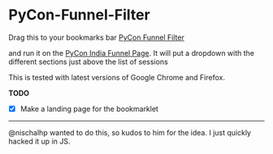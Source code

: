 # PyCon-Funnel-Filter

Drag this to your bookmarks bar [PyCon Funnel Filter](javascript:!function%28%29%7Bvar%20t,e=%27%3Cbr/%3EFilter:%20%3Cselect%20id=%22section-filter%22%3E%3Coption%20value=%22all%22%3EAll%3C/option%3E%27,i=$%28%22ol%20li%22%29;i.each%28function%28%29%7Bvar%20t=$%28this%29.text%28%29,i=t.split%28%22%E2%80%94%22%29%5B0%5D.trim%28%29;e+=%27%3Coption%20value=%22%27+i+%27%22%3E%27+i+%22%3C/option%3E%22%7D%29,e+=%22%3C/select%3E%22,t=$%28%22table.listing%20tbody.link%22%29,alert%28%22Filter%20applied!%22%29,$%28%22h2#sessions%22%29.after%28e%29,$%28%22#section-filter%22%29.change%28function%28%29%7Bvar%20e=$%28this%29.attr%28%22value%22%29.trim%28%29,i=%5B%5D;%22ALL%22==e.toUpperCase%28%29?i=t:t.each%28function%28%29%7Bvar%20t=$%28this%29.find%28%22tr:eq%281%29%22%29.find%28%22td:eq%283%29%22%29.text%28%29;t.trim%28%29.toUpperCase%28%29==e.trim%28%29.toUpperCase%28%29&&i.push%28$%28this%29%29%7D%29,$%28%22table.listing%20tbody.link%22%29.remove%28%29,$%28%22table.listing%22%29.append%28i%29%7D%29%7D%28%29;void(0);)

and run it on the [PyCon India Funnel Page](http://in.pycon.org/funnel/2014/). It will put a dropdown with the different sections just above the list of sessions

This is tested with latest versions of Google Chrome and Firefox.

**TODO**
- [X] Make a landing page for the bookmarklet

---

@nischalhp wanted to do this, so kudos to him for the idea. I just quickly hacked it up in JS.

